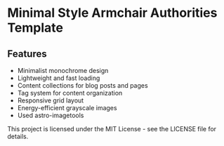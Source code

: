 # Minimal Style Armchair Authorities Template


## Features

- Minimalist monochrome design
- Lightweight and fast loading
- Content collections for blog posts and pages
- Tag system for content organization
- Responsive grid layout
- Energy-efficient grayscale images
- Used astro-imagetools



This project is licensed under the MIT License - see the LICENSE file for details.
